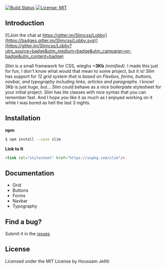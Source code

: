 [![Build Status](https://travis-ci.org/jelhouss/Slim.svg?branch=master)](https://travis-ci.org/jelhouss/Slim) [![License: MIT](https://img.shields.io/badge/License-MIT-yellow.svg)](https://opensource.org/licenses/MIT)

## Introduction

[![Join the chat at https://gitter.im/Slimcss/Lobby](https://badges.gitter.im/Slimcss/Lobby.svg)](https://gitter.im/Slimcss/Lobby?utm_source=badge&utm_medium=badge&utm_campaign=pr-badge&utm_content=badge)

*Slim* is a small framework for CSS, wieghs **~3Kb** *(minified)*. I made this just for fun, I don't know what would that mean to some project, but it is! *Slim* has support for *12 grid system that is based on Flexbox, forms, buttons, navbar, and typography including links, articles and paragraphs*.
I know! 3Kb is just *huge*, but...
*Slim* could behave as a nice boilerplate stylesheet for your initial project. Slim has lite classes with nice syntax that you can remember fast. And I hope you like it as much as I enjoyed working on it while I was bored as hell the last 3 nights.

## Installation

**npm**

```sh
$ npm install --save slim
```

**Link to It**

```html
<link rel="stylesheet" href="https://unpkg.com/slim"/>
```

## Documentation
- Grid
- Buttons
- Forms
- Navbar
- Typography

## Find a bug?

Submit it in the [issues](https://github.com/jelhouss/Slim/issues)

## License

Licensed under the MIT License by Houssam Jelliti
